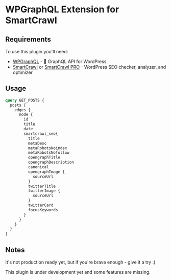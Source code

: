 # WPGraphQL Extension for SmartCrawl

## Requirements
To use this plugin you'll need:
- [WPGraphQL](https://github.com/wp-graphql/wp-graphql) - 🚀 GraphQL API for WordPress
- [SmartCrawl](https://wordpress.org/plugins/smartcrawl-seo/) or [SmartCrawl PRO](https://premium.wpmudev.org/project/smartcrawl-wordpress-seo/) - WordPress SEO checker, analyzer, and optimizer

## Usage
```graphql
query GET_POSTS {
  posts {
    edges {
      node {
        id
        title
        date
       	smartcrawl_seo{
          title
          metaDesc
          metaRobotsNoindex
          metaRobotsNofollow
          opengraphTitle
          opengraphDescription
          canonical
          opengraphImage {
            sourceUrl
          }
          twitterTitle
          twitterImage {
            sourceUrl
          }
          twitterCard
          focusKeywords
        }
      }
    }
  }
}
```

## Notes
It's not production ready yet, but if you're brave enough - give it a try :)

This plugin is under development yet and some features are missing.
